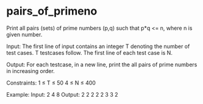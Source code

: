 # pairs_of_primeno
Print all pairs (sets) of prime numbers (p,q) such that p*q <= n, where n is given number.

Input:
The first line of input contains an integer T denoting the number of test cases. T testcases follow.
The first line of each test case is N.

Output:
For each testcase, in a new line, print the all pairs of prime numbers in increasing order.

Constraints:
1 ≤ T ≤ 50
4 ≤ N ≤ 400

Example:
Input:
2
4
8
Output:
2 2
2 2 2 3 3 2
